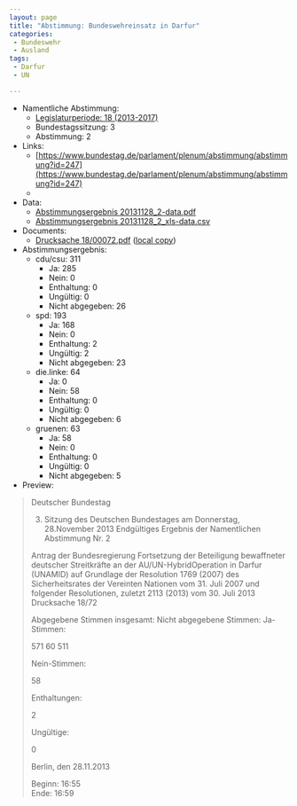 ```yaml
---
layout: page
title: "Abstimmung: Bundeswehreinsatz in Darfur"
categories:
 - Bundeswehr
 - Ausland
tags:
 - Darfur
 - UN

---
```


* Namentliche Abstimmung:
    * [Legislaturperiode: 18 (2013-2017)](https://de.wikipedia.org/wiki/18._Deutscher_Bundestag)
    * Bundestagssitzung: 3
    * Abstimmung: 2
* Links: 
    * [https://www.bundestag.de/parlament/plenum/abstimmung/abstimmung?id=247](https://www.bundestag.de/parlament/plenum/abstimmung/abstimmung?id=247)
    * 
* Data: 
    * [Abstimmungsergebnis 20131128_2-data.pdf](/res/abstimmungsliste/20131128_2-data.pdf)
    * [Abstimmungsergebnis 20131128_2_xls-data.csv](/res/abstimmungsliste/analyses/20131128_2_xls-data.csv)
* Documents: 
    * [Drucksache 18/00072.pdf](http://dip21.bundestag.de/dip21/btd/18/000/1800072.pdf) ([local copy](/res/abstimmungsdaten/018-003-02/1800072.pdf))
* Abstimmungsergebnis:
    * cdu/csu: 311
        * Ja: 285
        * Nein: 0
        * Enthaltung: 0
        * Ungültig: 0
        * Nicht abgegeben: 26
    * spd: 193
        * Ja: 168
        * Nein: 0
        * Enthaltung: 2
        * Ungültig: 2
        * Nicht abgegeben: 23
    * die.linke: 64
        * Ja: 0
        * Nein: 58
        * Enthaltung: 0
        * Ungültig: 0
        * Nicht abgegeben: 6
    * gruenen: 63
        * Ja: 58
        * Nein: 0
        * Enthaltung: 0
        * Ungültig: 0
        * Nicht abgegeben: 5
* Preview: 
> Deutscher Bundestag
> 
> 3. Sitzung des Deutschen Bundestages
> am Donnerstag, 28.November 2013
> Endgültiges Ergebnis der Namentlichen Abstimmung Nr. 2
> 
> Antrag der Bundesregierung
> Fortsetzung der Beteiligung bewaffneter deutscher Streitkräfte an der AU/UN-HybridOperation in Darfur (UNAMID) auf Grundlage der Resolution 1769 (2007) des
> Sicherheitsrates der Vereinten Nationen vom 31. Juli 2007 und folgender Resolutionen,
> zuletzt 2113 (2013) vom 30. Juli 2013
> Drucksache 18/72
> 
> Abgegebene Stimmen insgesamt:
> Nicht abgegebene Stimmen:
> Ja-Stimmen:
> 
> 571
> 60
> 511
> 
> Nein-Stimmen:
> 
> 58
> 
> Enthaltungen:
> 
> 2
> 
> Ungültige:
> 
> 0
> 
> Berlin, den 28.11.2013
> 
> Beginn: 16:55  
> Ende: 16:59
